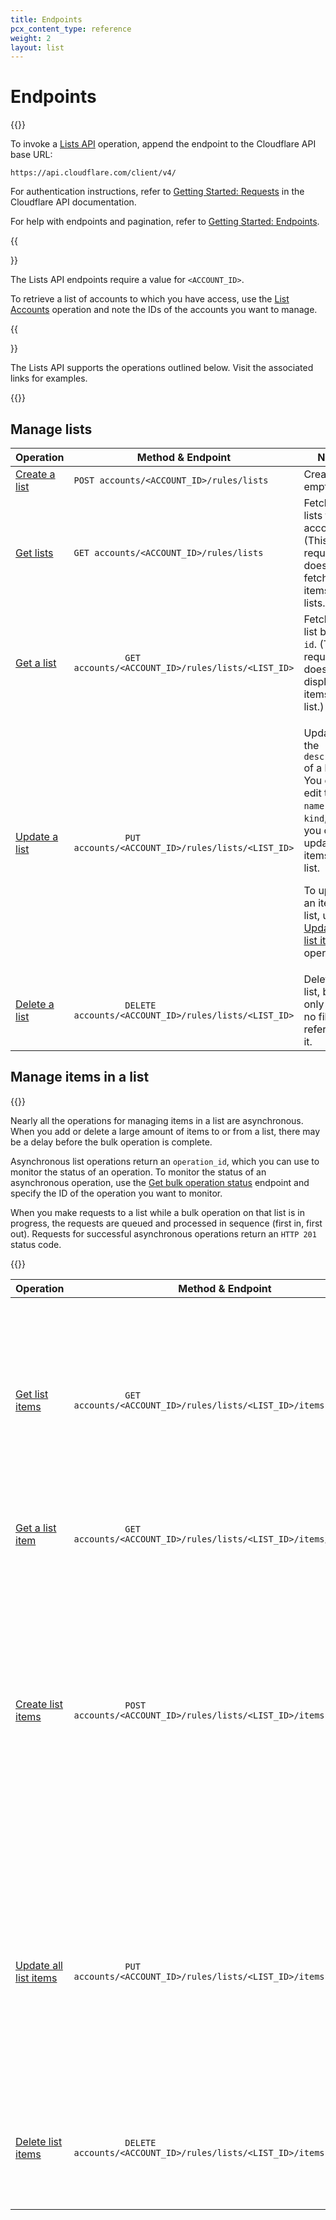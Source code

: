 ```yaml
---
title: Endpoints
pcx_content_type: reference
weight: 2
layout: list
---
```


# Endpoints

{{<content-column>}}

To invoke a [Lists API](/api/operations/lists-get-lists) operation, append the endpoint to the Cloudflare API base URL:

`https://api.cloudflare.com/client/v4/`

For authentication instructions, refer to [Getting Started: Requests](/fundamentals/api/) in the Cloudflare API documentation.

For help with endpoints and pagination, refer to [Getting Started: Endpoints](/fundamentals/api/).

{{<Aside type="note">}}

The Lists API endpoints require a value for `<ACCOUNT_ID>`.

To retrieve a list of accounts to which you have access, use the [List Accounts](/api/operations/accounts-list-accounts) operation and note the IDs of the accounts you want to manage.

{{</Aside>}}

The Lists API supports the operations outlined below. Visit the associated links for examples.

{{</content-column>}}

## Manage lists

<table style="table-layout:fixed; width:100%;">
  <thead>
    <tr>
      <th style="width: 20%">Operation</th>
      <th>Method & Endpoint</th>
      <th style="width: 30%">Notes</th>
    </tr>
  </thead>
  <tbody>
    <tr>
      <td>
        <a href="/api/operations/lists-create-a-list">Create a list</a>
      </td>
      <td>
        <code class="InlineCode">POST accounts/&lt;ACCOUNT_ID&gt;/rules/lists</code>
      </td>
      <td style="width:25%; word-wrap:break-word; white-space:normal">Creates an empty list.</td>
    </tr>
    <tr>
      <td>
        <a href="/api/operations/lists-get-lists">Get lists</a>
      </td>
      <td>
        <code class="InlineCode">GET accounts/&lt;ACCOUNT_ID&gt;/rules/lists</code>
      </td>
      <td style="width:25%; word-wrap:break-word; white-space:normal">
        Fetch all lists for the account. (This request does not fetch the items in the lists.)
      </td>
    </tr>
    <tr>
      <td>
        <a href="/api/operations/lists-get-a-list">Get a list</a>
      </td>
      <td>
        <code class="InlineCode">
          GET accounts/&lt;ACCOUNT_ID&gt;/rules/lists/&lt;LIST_ID&gt;
        </code>
      </td>
      <td style="width:25%; word-wrap:break-word; white-space:normal">
        Fetches a list by its <code class="InlineCode">id</code>. (This request does not display the
        items in the list.)
      </td>
    </tr>
    <tr>
      <td>
        <a href="/api/operations/lists-update-a-list">Update a list</a>
      </td>
      <td>
        <code class="InlineCode">
          PUT accounts/&lt;ACCOUNT_ID&gt;/rules/lists/&lt;LIST_ID&gt;
        </code>
      </td>
      <td style="width:25%; word-wrap:break-word; white-space:normal">
        <p>
          Updates the <code class="InlineCode">description</code> of a list. You cannot edit the <code class="InlineCode">name</code> or <code class="InlineCode">kind</code>, and you cannot update items in a list.
        </p>
        <p>
          To update an item in a list, use the <a href="/api/operations/lists-update-all-list-items">Update all list items</a> operation.
        </p>
      </td>
    </tr>
    <tr>
      <td>
        <a href="/api/operations/lists-delete-a-list">Delete a list</a>
      </td>
      <td>
        <code class="InlineCode">
          DELETE accounts/&lt;ACCOUNT_ID&gt;/rules/lists/&lt;LIST_ID&gt;
        </code>
      </td>
      <td style="width:25%; word-wrap:break-word; white-space:normal">
        Deletes the list, but only when no filters reference it.
      </td>
    </tr>
  </tbody>
</table>

## Manage items in a list

{{<content-column>}}

Nearly all the operations for managing items in a list are asynchronous. When you add or delete a large amount of items to or from a list, there may be a delay before the bulk operation is complete.

Asynchronous list operations return an `operation_id`, which you can use to monitor the status of an operation. To monitor the status of an asynchronous operation, use the [Get bulk operation status](/api/operations/lists-get-bulk-operation-status) endpoint and specify the ID of the operation you want to monitor.

When you make requests to a list while a bulk operation on that list is in progress, the requests are queued and processed in sequence (first in, first out). Requests for successful asynchronous operations return an `HTTP 201` status code.

{{</content-column>}}

<table style="table-layout:fixed; width:100%;">
  <thead>
    <tr>
      <th style="width: 20%">Operation</th>
      <th>Method & Endpoint</th>
      <th style="width: 30%">Notes</th>
    </tr>
  </thead>
  <tbody>
    <tr>
      <td>
        <a href="/api/operations/lists-get-list-items">Get list items</a>
      </td>
      <td>
        <code class="InlineCode">
          GET accounts/&lt;ACCOUNT_ID&gt;/rules/lists/&lt;LIST_ID&gt;/items
        </code>
      </td>
      <td>
        <p>Fetches all items in a list.</p>
        <p>Items are sorted in ascending order.</p>
        <p>In the case of IP Lists, CIDRs are sorted by IP address, then by the subnet mask.</p>
      </td>
    </tr>
    <tr>
      <td>
        <a href="/api/operations/lists-get-a-list-item">Get a list item</a>
      </td>
      <td>
        <code class="InlineCode">
          GET accounts/&lt;ACCOUNT_ID&gt;/rules/lists/&lt;LIST_ID&gt;/items/&lt;ITEM_ID&gt;
        </code>
      </td>
      <td>
        <p>Fetches an item from a list by ID.</p>
      </td>
    </tr>
    <tr>
      <td>
        <a href="/api/operations/lists-create-list-items">Create list items</a>
      </td>
      <td>
        <code class="InlineCode">
          POST accounts/&lt;ACCOUNT_ID&gt;/rules/lists/&lt;LIST_ID&gt;/items
        </code>
      </td>
      <td>
        <p>Appends a new item or items to a list.</p>
        <p>Replaces entries that already exist in the list, does not delete any items.</p>
        <p>
          Overwrites the <code class="InlineCode">comment</code> of the original item.
        </p>
        <p>
          The response includes an <code class="InlineCode">operation_id</code>.
        </p>
      </td>
    </tr>
    <tr>
      <td>
        <a href="/api/operations/lists-update-all-list-items">Update all list items</a>
      </td>
      <td>
        <code class="InlineCode">
          PUT accounts/&lt;ACCOUNT_ID&gt;/rules/lists/&lt;LIST_ID&gt;/items
        </code>
      </td>
      <td>
        <p>
          Deletes all current items in the list and replaces them with <code class="InlineCode">items</code>.
        </p>
        <p>
          When <code class="InlineCode">items</code> is empty, deletes <strong>all</strong> items in
          the list.
        </p>
        <p>
          The response includes an <code class="InlineCode">operation_id</code>.
        </p>
      </td>
    </tr>
    <tr>
      <td>
        <a href="/api/operations/lists-delete-list-items">Delete list items</a>
      </td>
      <td>
        <code class="InlineCode">
          DELETE accounts/&lt;ACCOUNT_ID&gt;/rules/lists/&lt;LIST_ID&gt;/items
        </code>
      </td>
      <td>
        <p>Deletes specified list items.</p>
        <p>
          The response includes an <code class="InlineCode">operation_id</code>.
        </p>
      </td>
    </tr>
  </tbody>
</table>

